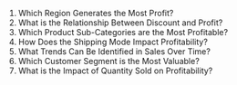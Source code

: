 1. Which Region Generates the Most Profit?
2. What is the Relationship Between Discount and Profit?
3. Which Product Sub-Categories are the Most Profitable?
4. How Does the Shipping Mode Impact Profitability?
5. What Trends Can Be Identified in Sales Over Time?
6. Which Customer Segment is the Most Valuable?
7. What is the Impact of Quantity Sold on Profitability?
